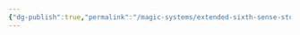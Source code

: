 ```yaml
---
{"dg-publish":true,"permalink":"/magic-systems/extended-sixth-sense-stuff/sixth-sense-history/"}
---
```


